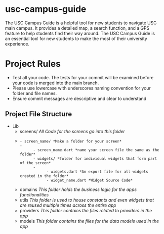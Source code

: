# usc-campus-guide
The USC Campus Guide is a helpful tool for new students to navigate USC main campus. It provides a detailed map, a search function, and a GPS feature to help students find their way around.  The USC Campus Guide is an essential tool for new students to make the most of their university experience.

# Project Rules
- Test all your code. The tests for your commit will be examined before your code is merged into the main branch.
- Please use lowercase with underscores naming convention for your folder and file names.
- Ensure commit messages are descriptive and clear to understand

## Project File Structure
- Lib 
     - screens/  *All Code for the screens go into this folder*
     - 
           - screen_name/ *Make a folder for your screen* 
           -                 
                 - screen_name.dart *name your screen file the same as the folder*
                 - widgets/ *folder for individual widgets that form part of the screen*
                 - 
                       - widgets.dart *An export file for all widgets created in the folder*
                       - widget_name.dart *Widget Source Code*   
                                   
    - domains *This folder holds the business logic for the apps functionalities*
    - utils *This folder is used to house constants and even widgets that are reused multiple times across the entire app*
    - providers *This folder contains the files related to providers in the app*
    - models  *This folder contains the files for the data models used in the app*
         
  
  
